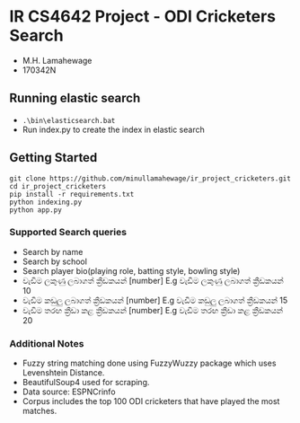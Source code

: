 # IR CS4642 Project - ODI Cricketers Search
- M.H. Lamahewage
- 170342N

## Running elastic search
- `.\bin\elasticsearch.bat`
- Run index.py to create the index in elastic search

## Getting Started

```commandline
git clone https://github.com/minullamahewage/ir_project_cricketers.git
cd ir_project_cricketers
pip install -r requirements.txt
python indexing.py
python app.py
```


### Supported Search queries
- Search by name
- Search by school
- Search player bio(playing role, batting style, bowling style)
- වැඩිම ලකුණු ලබාගත් ක්‍රීඩකයන් [number] E.g වැඩිම ලකුණු ලබාගත් ක්‍රීඩකයන් 10
- වැඩිම කඩුලු ලබාගත් ක්‍රීඩකයන් [number] E.g වැඩිම කඩුලු ලබාගත් ක්‍රීඩකයන් 15
- වැඩිම තරඟ ක්‍රීඩා කළ ක්‍රීඩකයන් [number] E.g වැඩිම තරඟ ක්‍රීඩා කළ ක්‍රීඩකයන් 20


### Additional Notes
- Fuzzy string matching done using FuzzyWuzzy package which uses Levenshtein Distance.
- BeautifulSoup4 used for scraping.
- Data source: ESPNCrinfo
- Corpus includes the top 100 ODI cricketers that have played the most matches.